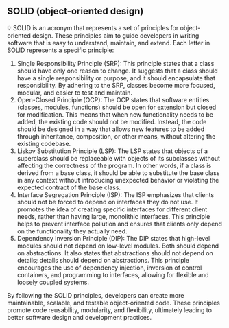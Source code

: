 ## SOLID (object-oriented design)

<aside>
💡 SOLID is an acronym that represents a set of principles for object-oriented design. These principles aim to guide developers in writing software that is easy to understand, maintain, and extend. Each letter in SOLID represents a specific principle:

1. Single Responsibility Principle (SRP): This principle states that a class should have only one reason to change. It suggests that a class should have a single responsibility or purpose, and it should encapsulate that responsibility. By adhering to the SRP, classes become more focused, modular, and easier to test and maintain.
2. Open-Closed Principle (OCP): The OCP states that software entities (classes, modules, functions) should be open for extension but closed for modification. This means that when new functionality needs to be added, the existing code should not be modified. Instead, the code should be designed in a way that allows new features to be added through inheritance, composition, or other means, without altering the existing codebase.
3. Liskov Substitution Principle (LSP): The LSP states that objects of a superclass should be replaceable with objects of its subclasses without affecting the correctness of the program. In other words, if a class is derived from a base class, it should be able to substitute the base class in any context without introducing unexpected behavior or violating the expected contract of the base class.
4. Interface Segregation Principle (ISP): The ISP emphasizes that clients should not be forced to depend on interfaces they do not use. It promotes the idea of creating specific interfaces for different client needs, rather than having large, monolithic interfaces. This principle helps to prevent interface pollution and ensures that clients only depend on the functionality they actually need.
5. Dependency Inversion Principle (DIP): The DIP states that high-level modules should not depend on low-level modules. Both should depend on abstractions. It also states that abstractions should not depend on details; details should depend on abstractions. This principle encourages the use of dependency injection, inversion of control containers, and programming to interfaces, allowing for flexible and loosely coupled systems.

By following the SOLID principles, developers can create more maintainable, scalable, and testable object-oriented code. These principles promote code reusability, modularity, and flexibility, ultimately leading to better software design and development practices.

</aside>